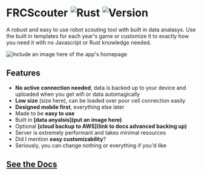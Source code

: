 FRCScouter
![Rust](https://github.com/hopkinstechnocrats/FRCScouter/workflows/Rust/badge.svg)
![Version](https://img.shields.io/github/v/tag/hopkinstechnocrats/FRCScouter?color=yellow&label=Version)
===
A robust and easy to use robot scouting tool with built in data analasys. Use the built in templates for each year's game or customize it to exactly how you need it with no Javascript or Rust knowledge needed.

![Include an image here of the app's homepage]()

Features
---
 - **No active connection needed**, data is backed up to your device and uploaded when you get wifi or data automagically
 - **Low size** (size here), can be loaded over poor cell connection easily
 - **Designed mobile first**, everything else later
 - Made to be **easy to use**
 - Built in **[data anyalsis](put an image here)**
 - Optional **[cloud backup to AWS](link to docs advanced backing up)**
 - Server is extremely performant and takes minimal resources
 - Did I mention **easy customizability**?
 - Seriously, you can change nothing or everything if you'd like

[See the Docs](https://github.com/hopkinstechnocrats/FRCScouter/blob/master/docs/index.md)
---

